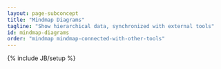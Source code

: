 ```yaml
---
layout: page-subconcept
title: "Mindmap Diagrams"
tagline: "Show hierarchical data, synchronized with external tools"
id: mindmap-diagrams
order: "mindmap mindmap-connected-with-other-tools"
---
```

{% include JB/setup %}

